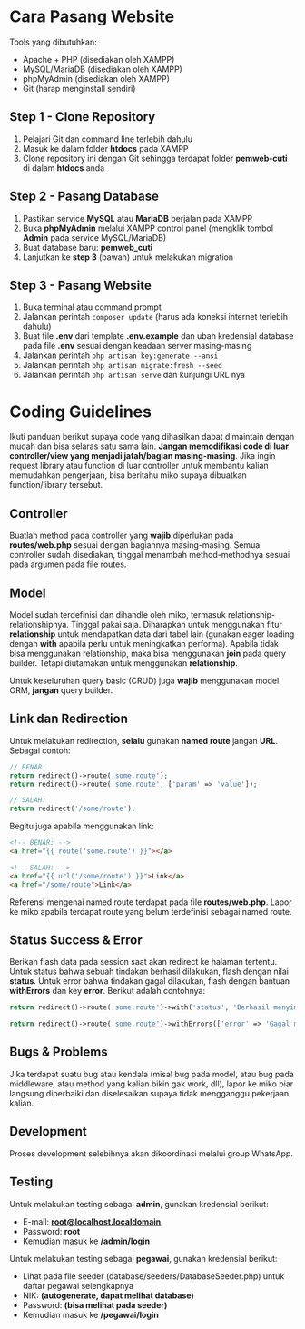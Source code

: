 # Cara Pasang Website

Tools yang dibutuhkan:

- Apache + PHP (disediakan oleh XAMPP)
- MySQL/MariaDB (disediakan oleh XAMPP)
- phpMyAdmin (disediakan oleh XAMPP)
- Git (harap menginstall sendiri)

## Step 1 - Clone Repository

1. Pelajari Git dan command line terlebih dahulu
2. Masuk ke dalam folder **htdocs** pada XAMPP
3. Clone repository ini dengan Git sehingga terdapat folder **pemweb-cuti** di dalam **htdocs** anda

## Step 2 - Pasang Database

1. Pastikan service **MySQL** atau **MariaDB** berjalan pada XAMPP
2. Buka **phpMyAdmin** melalui XAMPP control panel (mengklik tombol **Admin** pada service MySQL/MariaDB)
3. Buat database baru: **pemweb_cuti**
4. Lanjutkan ke **step 3** (bawah) untuk melakukan migration

## Step 3 - Pasang Website

1. Buka terminal atau command prompt
2. Jalankan perintah `composer update` (harus ada koneksi internet terlebih dahulu)
3. Buat file **.env** dari template **.env.example** dan ubah kredensial database pada file **.env** sesuai dengan keadaan server masing-masing
4. Jalankan perintah `php artisan key:generate --ansi`
5. Jalankan perintah `php artisan migrate:fresh --seed`
6. Jalankan perintah `php artisan serve` dan kunjungi URL nya

# Coding Guidelines

Ikuti panduan berikut supaya code yang dihasilkan dapat dimaintain dengan mudah dan bisa selaras satu sama lain. **Jangan memodifikasi code di luar controller/view yang menjadi jatah/bagian masing-masing**. Jika ingin request library atau function di luar controller untuk membantu kalian memudahkan pengerjaan, bisa beritahu miko supaya dibuatkan function/library tersebut.

## Controller

Buatlah method pada controller yang **wajib** diperlukan pada **routes/web.php** sesuai dengan bagiannya masing-masing. Semua controller sudah disediakan, tinggal menambah method-methodnya sesuai pada argumen pada file routes.

## Model

Model sudah terdefinisi dan dihandle oleh miko, termasuk relationship-relationshipnya. Tinggal pakai saja. Diharapkan untuk menggunakan fitur **relationship** untuk mendapatkan data dari tabel lain (gunakan eager loading dengan **with** apabila perlu untuk meningkatkan performa). Apabila tidak bisa menggunakan relationship, maka bisa menggunakan **join** pada query builder. Tetapi diutamakan untuk menggunakan **relationship**.

Untuk keseluruhan query basic (CRUD) juga **wajib** menggunakan model ORM, **jangan** query builder.

## Link dan Redirection

Untuk melakukan redirection, **selalu** gunakan **named route** jangan **URL**. Sebagai contoh:

```php
// BENAR:
return redirect()->route('some.route');
return redirect()->route('some.route', ['param' => 'value']);

// SALAH:
return redirect('/some/route');
```

Begitu juga apabila menggunakan link:

```html
<!-- BENAR: -->
<a href="{{ route('some.route') }}"></a>

<!-- SALAH: -->
<a href="{{ url('/some/route') }}">Link</a>
<a href="/some/route">Link</a>
```

Referensi mengenai named route terdapat pada file **routes/web.php**. Lapor ke miko apabila terdapat route yang belum terdefinisi sebagai named route.

## Status Success & Error

Berikan flash data pada session saat akan redirect ke halaman tertentu. Untuk status bahwa sebuah tindakan berhasil dilakukan, flash dengan nilai **status**. Untuk error bahwa tindakan gagal dilakukan, flash dengan bantuan **withErrors** dan key **error**. Berikut adalah contohnya:

```php
return redirect()->route('some.route')->with('status', 'Berhasil menyimpan data');
```

```php
return redirect()->route('some.route')->withErrors(['error' => 'Gagal menyimpan data']);
```

## Bugs & Problems

Jika terdapat suatu bug atau kendala (misal bug pada model, atau bug pada middleware, atau method yang kalian bikin gak work, dll), lapor ke miko biar langsung diperbaiki dan diselesaikan supaya tidak mengganggu pekerjaan kalian.

## Development

Proses development selebihnya akan dikoordinasi melalui group WhatsApp.

## Testing

Untuk melakukan testing sebagai **admin**, gunakan kredensial berikut:

- E-mail: **root@localhost.localdomain**
- Password: **root**
- Kemudian masuk ke **/admin/login**

Untuk melakukan testing sebagai **pegawai**, gunakan kredensial berikut:

- Lihat pada file seeder (database/seeders/DatabaseSeeder.php) untuk daftar pegawai selengkapnya
- NIK: **(autogenerate, dapat melihat database)**
- Password: **(bisa melihat pada seeder)**
- Kemudian masuk ke **/pegawai/login**
